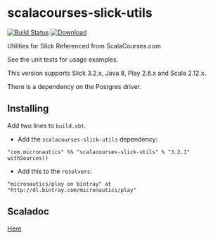 # scalacourses-slick-utils

[![Build Status](https://travis-ci.org/mslinn/scalacourses-slick-utils.svg?branch=master)](https://travis-ci.org/mslinn/scalacourses-slick-utils)
[ ![Download](https://api.bintray.com/packages/micronautics/play/scalacourses-slick-utils/images/download.svg) ](https://bintray.com/micronautics/play/scalacourses-slick-utils/_latestVersion)

Utilities for Slick Referenced from ScalaCourses.com

See the unit tests for usage examples.

This version supports Slick 3.2.x, Java 8, Play 2.6.x and Scala 2.12.x.

There is a dependency on the Postgres driver.

## Installing

Add two lines to `build.sbt`.

 * Add the `scalacourses-slick-utils` dependency:
````
"com.micronautics" %% "scalacourses-slick-utils" % "3.2.1" withSources()
````

 * Add this to the `resolvers`:
````
"micronautics/play on bintray" at "http://dl.bintray.com/micronautics/play"
````

## Scaladoc
[Here](http://mslinn.github.io/scalacourses-slick-utils/latest/api/com/micronautics/slickUtils/index.html)
